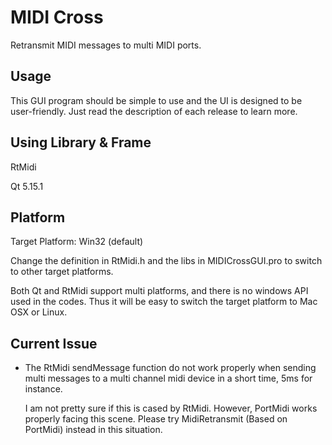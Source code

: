 # MIDI Cross

Retransmit MIDI messages to multi MIDI ports.

## Usage

This GUI program should be simple to use and the UI is designed to be user-friendly. Just read the description of each release to learn more.

## Using Library & Frame

RtMidi

Qt 5.15.1

## Platform

Target Platform: Win32 (default)

Change the definition in RtMidi.h and the libs in MIDICrossGUI.pro to switch to other target platforms.

Both Qt and RtMidi support multi platforms, and there is no windows API used in the codes. Thus it will be easy to switch the target platform to Mac OSX or Linux.

## Current Issue

- The RtMidi sendMessage function do not work properly when sending multi messages to a multi channel midi device in a short time, 5ms for instance. 

  I am not pretty sure if this is cased by RtMidi. However, PortMidi works properly facing this scene. Please try MidiRetransmit (Based on PortMidi) instead in this situation.

